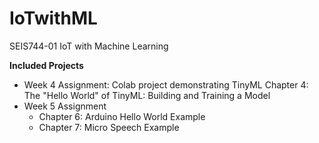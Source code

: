 # IoTwithML
SEIS744-01 IoT with Machine Learning

<b> Included Projects </b>
* Week 4 Assignment: Colab project demonstrating TinyML Chapter 4: The "Hello World" of TinyML: Building and Training a Model
* Week 5 Assignment
  * Chapter 6: Arduino Hello World Example
  * Chapter 7: Micro Speech Example
